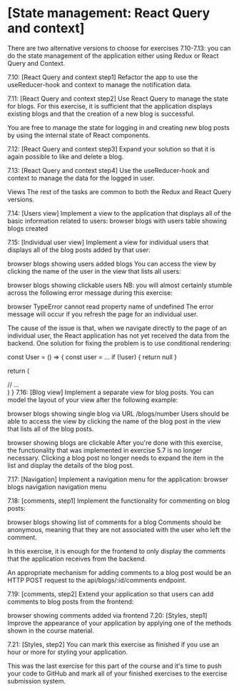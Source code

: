 # [State management: React Query and context]
There are two alternative versions to choose for exercises 7.10-7.13: you can do the state management of the application either using Redux or React Query and Context.

7.10: [React Query and context step1]
Refactor the app to use the useReducer-hook and context to manage the notification data.

7.11: [React Query and context step2]
Use React Query to manage the state for blogs. For this exercise, it is sufficient that the application displays existing blogs and that the creation of a new blog is successful.

You are free to manage the state for logging in and creating new blog posts by using the internal state of React components.

7.12: [React Query and context step3]
Expand your solution so that it is again possible to like and delete a blog.

7.13: [React Query and context step4]
Use the useReducer-hook and context to manage the data for the logged in user.

Views
The rest of the tasks are common to both the Redux and React Query versions.

7.14: [Users view]
Implement a view to the application that displays all of the basic information related to users:
browser blogs with users table showing blogs created

7.15: [Individual user view]
Implement a view for individual users that displays all of the blog posts added by that user:

browser blogs showing users added blogs
You can access the view by clicking the name of the user in the view that lists all users:

browser blogs showing clickable users
NB: you will almost certainly stumble across the following error message during this exercise:

browser TypeError cannot read property name of undefined
The error message will occur if you refresh the page for an individual user.

The cause of the issue is that, when we navigate directly to the page of an individual user, the React application has not yet received the data from the backend. One solution for fixing the problem is to use conditional rendering:

const User = () => {
  const user = ...
  if (!user) {
    return null
  }

  return (
    <div>
      // ...
    </div>
  )
}
7.16: [Blog view]
Implement a separate view for blog posts. You can model the layout of your view after the following example:

browser blogs showing single blog via URL /blogs/number
Users should be able to access the view by clicking the name of the blog post in the view that lists all of the blog posts.

browser showing blogs are clickable
After you're done with this exercise, the functionality that was implemented in exercise 5.7 is no longer necessary. Clicking a blog post no longer needs to expand the item in the list and display the details of the blog post.

7.17: [Navigation]
Implement a navigation menu for the application:
browser blogs navigation navigation menu

7.18: [comments, step1]
Implement the functionality for commenting on blog posts:

browser blogs showing list of comments for a blog
Comments should be anonymous, meaning that they are not associated with the user who left the comment.

In this exercise, it is enough for the frontend to only display the comments that the application receives from the backend.

An appropriate mechanism for adding comments to a blog post would be an HTTP POST request to the api/blogs/:id/comments endpoint.

7.19: [comments, step2]
Extend your application so that users can add comments to blog posts from the frontend:

browser showing comments added via frontend
7.20: [Styles, step1]
Improve the appearance of your application by applying one of the methods shown in the course material.

7.21: [Styles, step2]
You can mark this exercise as finished if you use an hour or more for styling your application.

This was the last exercise for this part of the course and it's time to push your code to GitHub and mark all of your finished exercises to the exercise submission system.